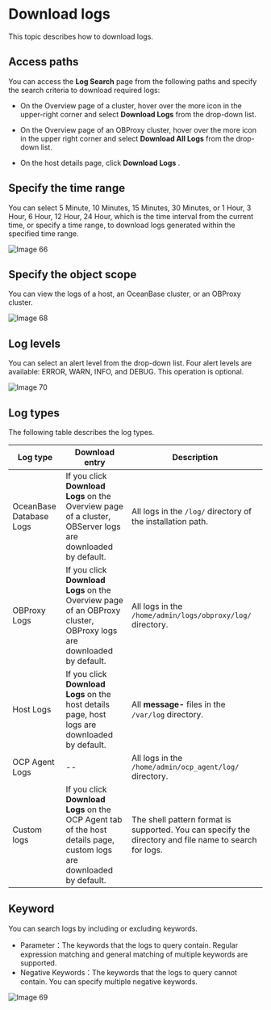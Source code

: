 # Download logs

This topic describes how to download logs.

## Access paths

You can access the **Log Search** page from the following paths and specify the search criteria to download required logs:

* On the Overview page of a cluster, hover over the more icon in the upper-right corner and select **Download Logs** from the drop-down list.

* On the Overview page of an OBProxy cluster, hover over the more icon in the upper right corner and select **Download All Logs** from the drop-down list.

* On the host details page, click **Download Logs** .

## Specify the time range

You can select 5 Minute, 10 Minutes, 15 Minutes, 30 Minutes, or 1 Hour, 3 Hour, 6 Hour, 12 Hour, 24 Hour, which is the time interval from the current time, or specify a time range, to download logs generated within the specified time range.

![Image 66](https://help-static-aliyun-doc.aliyuncs.com/assets/img/en-US/3739533561/p440376.png)

## Specify the object scope

You can view the logs of a host, an OceanBase cluster, or an OBProxy cluster.

![Image 68](https://help-static-aliyun-doc.aliyuncs.com/assets/img/en-US/3739533561/p440378.png)

## Log levels

You can select an alert level from the drop-down list. Four alert levels are available: ERROR, WARN, INFO, and DEBUG. This operation is optional.

![Image 70](https://help-static-aliyun-doc.aliyuncs.com/assets/img/en-US/3739533561/p440381.png)

## Log types

The following table describes the log types.

|    Log type    |                                                    Download entry                                                    |                                              Description                                               |
|----------------|----------------------------------------------------------------------------------------------------------------------|--------------------------------------------------------------------------------------------------------|
| OceanBase Database Logs  | If you click **Download Logs** on the Overview page of a cluster, OBServer logs are downloaded by default.           | All logs in the `/log/` directory of the installation path.                                            |
| OBProxy Logs   | If you click **Download Logs** on the Overview page of an OBProxy cluster, OBProxy logs are downloaded by default.   | All logs in the `/home/admin/logs/obproxy/log/` directory.                                             |
| Host Logs      | If you click **Download Logs** on the host details page, host logs are downloaded by default.                        | All **message-** files in the `/var/log` directory.                                                    |
| OCP Agent Logs | --                                                                                                                   | All logs in the `/home/admin/ocp_agent/log/` directory.                                                |
| Custom logs    | If you click **Download Logs** on the OCP Agent tab of the host details page, custom logs are downloaded by default. | The shell pattern format is supported. You can specify the directory and file name to search for logs. |

## Keyword

You can search logs by including or excluding keywords.

* Parameter：The keywords that the logs to query contain. Regular expression matching and general matching of multiple keywords are supported.
* Negative Keywords：The keywords that the logs to query cannot contain. You can specify multiple negative keywords.

![Image 69](https://obbusiness-private.oss-cn-shanghai.aliyuncs.com/doc/img/ocp/%E5%85%B3%E9%94%AE%E5%AD%972.png)
